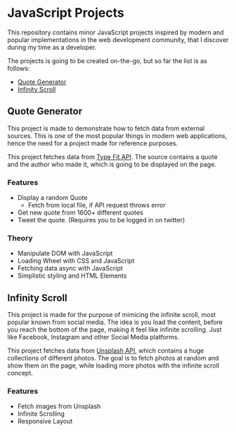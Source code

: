 # JavaScript Projects
This repository contains minor JavaScript projects inspired by modern and popular implementations in the web development community, that I discover during my time as a developer.

The projects is going to be created on-the-go, but so far the list is as follows:
* [Quote Generator](#quote-generator)
* [Infinity Scroll](#infinity-scroll)

## Quote Generator
This project is made to demonstrate how to fetch data from external sources. 
This is one of the most popular things in modern web applications, hence the need for a project made for reference purposes.

This project fetches data from [Type Fit API](https://type.fit/api/quotes). 
The source contains a quote and the author who made it, which is going to be displayed on the page.

### Features
* Display a random Quote
  * Fetch from local file, if API request throws error
* Get new quote from 1600+ different quotes
* Tweet the quote. (Requires you to be logged in on twitter)

### Theory
* Manipulate DOM with JavaScript
* Loading Wheel with CSS and JavaScript
* Fetching data async with JavaScript
* Simplistic styling and HTML Elements

## Infinity Scroll
This project is made for the purpose of mimicing the infinite scroll, most popular known from social media. 
The idea is you load the content, before you reach the bottom of the page, making it feel like infinite scrolling.
Just like Facebook, Instagram and other Social Media platforms.

This project fetches data from [Unsplash API](https://unsplash.com/documentation), which contains a huge collections of different photos. 
The goal is to fetch photos at random and show them on the page, while loading more photos with the infinite scroll concept.

### Features
* Fetch images from Unsplash
* Infinite Scrolling
* Responsive Layout

